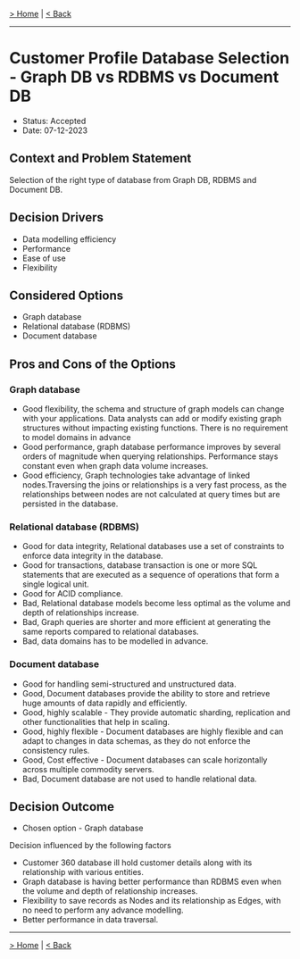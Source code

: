 
[> Home](../README.md)
| [< Back](../3.solution_architecture/README.md#architecture-decision-records-adrs)

---

# Customer Profile Database Selection - Graph DB vs RDBMS vs Document DB

* Status: Accepted
* Date:  07-12-2023

## Context and Problem Statement

Selection of the right type of database from Graph DB, RDBMS and Document DB. 

## Decision Drivers

* Data modelling efficiency
* Performance
* Ease of use
* Flexibility

## Considered Options

* Graph database
* Relational database (RDBMS)
* Document database

## Pros and Cons of the Options

### Graph database

* Good flexibility, the schema and structure of graph models can change with your applications. Data analysts can add or modify existing graph structures without impacting existing functions. There is no requirement to model domains in advance
* Good performance, graph database performance improves by several orders of magnitude when querying relationships. Performance stays constant even when graph data volume increases.
* Good efficiency, Graph technologies take advantage of linked nodes.Traversing the joins or relationships is a very fast process, as the relationships between nodes are not calculated at query times but are persisted in the database.

### Relational database (RDBMS)

* Good for data integrity, Relational databases use a set of constraints to enforce data integrity in the database.
* Good for transactions, database transaction is one or more SQL statements that are executed as a sequence of operations that form a single logical unit.
* Good for ACID compliance.
* Bad, Relational database models become less optimal as the volume and depth of relationships increase.
* Bad, Graph queries are shorter and more efficient at generating the same reports compared to relational databases.
* Bad, data domains has to be modelled in advance.

### Document database

* Good for handling semi-structured and unstructured data.
* Good, Document databases provide the ability to store and retrieve huge amounts of data rapidly and efficiently.
* Good, highly scalable - They provide automatic sharding, replication and other functionalities that help in scaling.
* Good, highly flexible - Document databases are highly flexible and can adapt to changes in data schemas, as they do not enforce the consistency rules.
* Good, Cost effective - Document databases can scale horizontally across multiple commodity servers.
* Bad, Document database are not used to handle relational data.

## Decision Outcome

* Chosen option - Graph database

Decision influenced by the following factors
* Customer 360 database ill hold customer details along with its relationship with various entities.
* Graph database is having better performance than RDBMS even when the volume and depth of relationship increases.
* Flexibility to save records as Nodes and its relationship as Edges, with no need to perform any advance modelling.
* Better performance in data traversal.

---

[> Home](../README.md)
| [< Back](../3.solution_architecture/README.md#architecture-decision-records-adrs)